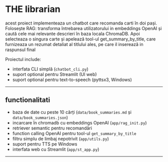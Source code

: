 # THE librarian

acest proiect implementeaza un chatbot care recomanda carti în doi pași. Folosește RAG: transforma întrebarea utilizatorului in embeddings OpenAI și caută cele mai relevante descrieri în baza locala ChromaDB. Apoi selecteaza o singura carte și apelează tool-ul get_summary_by_title, care furnizeaza un rezumat detaliat al titlului ales, pe care il inserează in raspunsul final

Proiectul include:
- interfata CLI simplă (`chatbot_cli.py`)
- suport optional pentru Streamlit (UI web)
- suport optional pentru text-to-speech (pyttsx3, Windows)

---

## functionalitati
- baza de date cu peste 10 cărți (`data/book_summaries.md` și `data/book_summaries.json`)
- incarcare în chromadb cu embeddings OpenAI (`app/rag_init.py`)
- retriever semantic pentru recomandări
- function calling OpenAI pentru tool-ul `get_summary_by_title`
- filtru simplu de limbaj nepotrivit (`app/utils.py`)
- suport pentru TTS pe Windows
- interfata web cu Streamlit (`app/st_app.py`)

---
